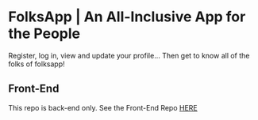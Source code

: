 # FolksApp | An All-Inclusive App for the People 

Register, log in, view and update your profile... 
Then get to know all of the folks of folksapp! 

## Front-End

This repo is back-end only.
See the Front-End Repo [HERE](https://github.com/amyspeed/folksapp-frontend)